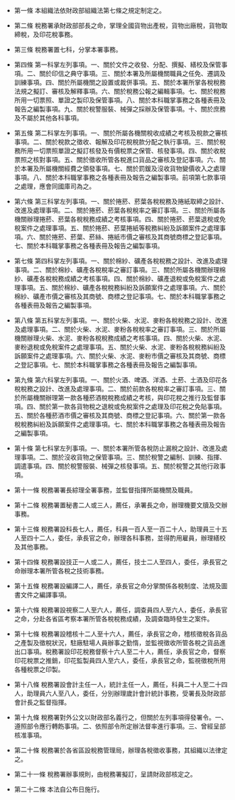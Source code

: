 * 第一條 本組織法依財政部組織法第七條之規定制定之。

* 第二條 稅務署承財政部部長之命，掌理全國貨物出產稅，貨物出廠稅，貨物取締稅，及印花稅事務。

* 第三條 稅務署置七科，分掌本署事務。

* 第四條 第一科掌左列事項。一、關於文件之收發、分配、撰擬、繕校及保管事項。二、關於印信之典守事項。三、關於本署及所屬機關職員之任免、遷調及訓練事項。四、關於所屬機關之設置或裁併事項。五、關於本署所掌各稅稅務法規之擬訂、審核及解釋事項。六、關於稅務公報之編輯事項。七、關於稅務所用一切票照、單證之製印及保管事項。八、關於本科職掌事務之各種表冊及報告之編製事項。九、關於稅警服裝、械彈之採辦及保管事項。十、關於庶務及不屬於其他各科事項。

* 第五條 第二科掌左列事項。一、關於所屬各機關稅收成績之考核及稅款之審核事項。二、關於稅款之徵收、報解及印花稅稅款分配之執行事項。三、關於稅務所用一切票照單證之擬訂核發及有價稅票之保管、核發事項。四、關於收稅票照之核對事項。五、關於徵收所管各稅進口貨品之審核及登記事項。六、關於本署及所屬機關經費之領發事項。七、關於罰鍰及沒收貨物變價收入之處理事項。八、關於本科職掌事務之各種表冊及報告之編製事項。前項第七款事項之處理，應會同國庫司為之。

* 第六條 第三科掌左列事項。一、關於捲菸、菸葉各稅稅務及捲紙取締之設計、改進及處理事項。二、關於捲菸、菸葉各稅稅率之審訂事項。三、關於所屬各機關辦理捲菸、菸葉各稅稅務成績之考核事項。四、關於捲菸、菸葉退稅或免稅案件之處理事項。五、關於捲菸、菸葉捲紙等稅務糾紛及訴願案件之處理事項。六、關於捲菸、菸葉、菸絲、捲紙市價之審核及其商號商標之登記事項。七、關於本科職掌事務之各種表冊及報告之編製事項。

* 第七條 第四科掌左列事項。一、關於棉紗、礦產各稅稅務之設計、改進及處理事項。二、關於棉紗、礦產各稅稅率之審訂事項。三、關於所屬各機關辦理棉紗、礦產各稅稅務成績之考核事項。四、關於棉紗、礦產退稅或免稅案件之處理事項。五、關於棉紗、礦產各稅稅務糾紛及訴願案件之處理事項。六、關於棉紗、礦產市價之審核及其商號、商標之登記事項。七、關於本科職掌事務之各種表冊及報告之編製事項。

* 第八條 第五科掌左列事項。一、關於火柴、水泥、麥粉各稅稅務之設計、改進及處理事項。二、關於火柴、水泥、麥粉各稅稅率之審訂事項。三、關於所屬機關辦理火柴、水泥、麥粉各稅稅務成績之考核事項。四、關於火柴、水泥、麥粉退稅或免稅案件之處理事項。五、關於火柴、水泥、麥粉各稅稅務糾紛及訴願案件之處理事項。六、關於火柴、水泥、麥粉市價之審核及其商號、商標之登記事項。七、關於本科職掌事務之各種表冊及報告之編製事項。

* 第九條 第六科掌左列事項。一、關於火酒、啤酒、洋酒、土菸、土酒及印花各稅稅務之設計、改進及處理事項。二、關於前款各稅稅率之審訂事項。三、關於所屬機關辦理第一款各種菸酒稅稅務成績之考核，與印花稅之推行及監督事項。四、關於第一款各貨物稅之退稅或免稅案件之處理及印花稅之免貼事項。五、關於各種菸酒市價之審核及其商號、商標之登記事項。六、關於第一款各稅稅務糾紛及訴願案件之處理事項。七、關於本科職掌事務之各種表冊及報告之編製事項。

* 第十條 第七科掌左列事項。一、關於本署所管各稅防止漏稅之設計、改進及處理事項。二、關於沒收貨物之保管事項。三、關於稅警之編制、訓練、指揮、調遣事項。四、關於稅警服裝、械彈之核發事項。五、關於稅警之其他行政事項。

* 第十一條 稅務署署長綜理全署事務，並監督指揮所屬機關及職員。

* 第十二條 稅務署置秘書二人或三人，薦任，承署長之命，辦理機要文牘及交辦事務。

* 第十三條 稅務署設科長七人，薦任，科員一百人至一百二十人，助理員三十五人至四十二人，委任，承長官之命，辦理各科事務，並得酌用雇員，辦理繕校及其他事務。

* 第十四條 稅務署設技正一人或二人，薦任，技士二人至四人，委任，承長官之命辦理本署所管各稅之技術事務。

* 第十五條 稅務署設編譯二人，薦任，承長官之命分掌關係各稅制度、法規及圖書文件之編譯事項。

* 第十六條 稅務署設視察二人至六人，薦任，調查員四人至六人，委任，承長官之命，分赴各省區考察本署所管各稅稅務成績，及調查臨時發生之案件。

* 第十七條 稅務署設稽核十二人至十六人，薦任，承長官之命，稽核徵稅各貨品之產製及徵稅狀況，駐廠駐場人員辦事之勤惰，並監視徵收所管各稅之貨品進出口事項。稅務署設印花稅務督察十六人至二十人，薦任，承長官之命，督察印花稅票之推銷，印花監製員四人至六人，委任，承長官之命，監視徵稅所用各種稅票之印製。

* 第十八條 稅務署設會計主任一人，統計主任一人，薦任，科員二十人至二十四人，助理員六人至八人，委任，分別辦理歲計會計統計事務，受署長及財政部會計長之監督指揮。

* 第十九條 稅務署對外公文以財政部名義行之，但關於左列事項得發署令。一、遵照部令應行轉飭事項。二、依照部令所定辦法督率進行事項。三、曾經呈部核准事項。

* 第二十條 稅務署於各省區設稅務管理局，辦理各稅徵收事務，其組織以法律定之。

* 第二十一條 稅務署辦事規則，由稅務署擬訂，呈請財政部核定之。

* 第二十二條 本法自公布日施行。

